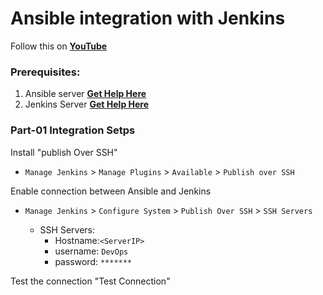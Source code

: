 # Ansible integration with Jenkins

Follow this on **[YouTube](https://www.youtube.com/watch?v=nE4b9mW2ym0)**

### Prerequisites:
1. Ansible server **[Get Help Here](https://www.youtube.com/watch?v=79xFyOc_eEY)**
2. Jenkins Server **[Get Help Here](https://www.youtube.com/watch?v=M32O4Yv0ANc)**

### Part-01 Integration Setps

Install "publish Over SSH"
 - `Manage Jenkins` > `Manage Plugins` > `Available` > `Publish over SSH` 

Enable connection between Ansible and Jenkins
- `Manage Jenkins` > `Configure System` > `Publish Over SSH` > `SSH Servers` 

	- SSH Servers:
		- Hostname:`<ServerIP>`
		- username: `DevOps`
		- password: `*******`

Test the connection "Test Connection"
